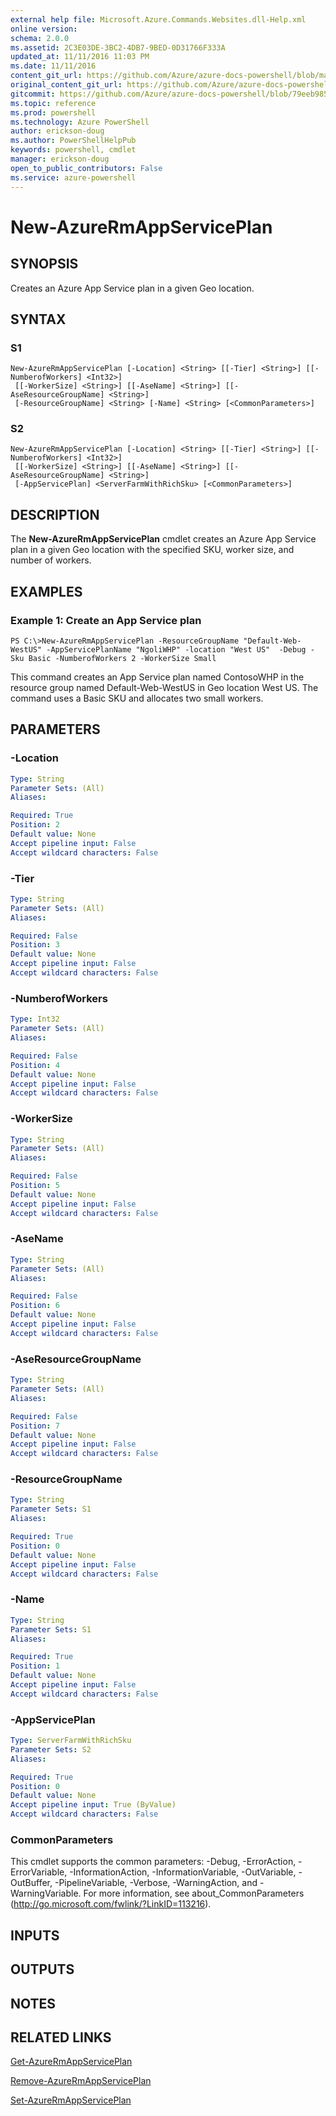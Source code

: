 ```yaml
---
external help file: Microsoft.Azure.Commands.Websites.dll-Help.xml
online version: 
schema: 2.0.0
ms.assetid: 2C3E03DE-3BC2-4DB7-9BED-0D31766F333A
updated_at: 11/11/2016 11:03 PM
ms.date: 11/11/2016
content_git_url: https://github.com/Azure/azure-docs-powershell/blob/master/azureps-cmdlets-docs/ResourceManager/AzureRM.Websites/v2.2.0/New-AzureRmAppServicePlan.md
original_content_git_url: https://github.com/Azure/azure-docs-powershell/blob/master/azureps-cmdlets-docs/ResourceManager/AzureRM.Websites/v2.2.0/New-AzureRmAppServicePlan.md
gitcommit: https://github.com/Azure/azure-docs-powershell/blob/79eeb985ea480979357fb4695832a0c3d29a48bf/azureps-cmdlets-docs/ResourceManager/AzureRM.Websites/v2.2.0/New-AzureRmAppServicePlan.md
ms.topic: reference
ms.prod: powershell
ms.technology: Azure PowerShell
author: erickson-doug
ms.author: PowerShellHelpPub
keywords: powershell, cmdlet
manager: erickson-doug
open_to_public_contributors: False
ms.service: azure-powershell
---
```


# New-AzureRmAppServicePlan

## SYNOPSIS
Creates an Azure App Service plan in a given Geo location.

## SYNTAX

### S1
```
New-AzureRmAppServicePlan [-Location] <String> [[-Tier] <String>] [[-NumberofWorkers] <Int32>]
 [[-WorkerSize] <String>] [[-AseName] <String>] [[-AseResourceGroupName] <String>]
 [-ResourceGroupName] <String> [-Name] <String> [<CommonParameters>]
```

### S2
```
New-AzureRmAppServicePlan [-Location] <String> [[-Tier] <String>] [[-NumberofWorkers] <Int32>]
 [[-WorkerSize] <String>] [[-AseName] <String>] [[-AseResourceGroupName] <String>]
 [-AppServicePlan] <ServerFarmWithRichSku> [<CommonParameters>]
```

## DESCRIPTION
The **New-AzureRmAppServicePlan** cmdlet creates an Azure App Service plan in a given Geo location with the specified SKU, worker size, and number of workers.

## EXAMPLES

### Example 1: Create an App Service plan
```
PS C:\>New-AzureRmAppServicePlan -ResourceGroupName "Default-Web-WestUS" -AppServicePlanName "NgoliWHP" -location "West US"  -Debug -Sku Basic -NumberofWorkers 2 -WorkerSize Small
```

This command creates an App Service plan named ContosoWHP in the resource group named Default-Web-WestUS in Geo location West US.
The command uses a Basic SKU and allocates two small workers.

## PARAMETERS

### -Location

```yaml
Type: String
Parameter Sets: (All)
Aliases: 

Required: True
Position: 2
Default value: None
Accept pipeline input: False
Accept wildcard characters: False
```

### -Tier

```yaml
Type: String
Parameter Sets: (All)
Aliases: 

Required: False
Position: 3
Default value: None
Accept pipeline input: False
Accept wildcard characters: False
```

### -NumberofWorkers

```yaml
Type: Int32
Parameter Sets: (All)
Aliases: 

Required: False
Position: 4
Default value: None
Accept pipeline input: False
Accept wildcard characters: False
```

### -WorkerSize

```yaml
Type: String
Parameter Sets: (All)
Aliases: 

Required: False
Position: 5
Default value: None
Accept pipeline input: False
Accept wildcard characters: False
```

### -AseName

```yaml
Type: String
Parameter Sets: (All)
Aliases: 

Required: False
Position: 6
Default value: None
Accept pipeline input: False
Accept wildcard characters: False
```

### -AseResourceGroupName

```yaml
Type: String
Parameter Sets: (All)
Aliases: 

Required: False
Position: 7
Default value: None
Accept pipeline input: False
Accept wildcard characters: False
```

### -ResourceGroupName

```yaml
Type: String
Parameter Sets: S1
Aliases: 

Required: True
Position: 0
Default value: None
Accept pipeline input: False
Accept wildcard characters: False
```

### -Name

```yaml
Type: String
Parameter Sets: S1
Aliases: 

Required: True
Position: 1
Default value: None
Accept pipeline input: False
Accept wildcard characters: False
```

### -AppServicePlan

```yaml
Type: ServerFarmWithRichSku
Parameter Sets: S2
Aliases: 

Required: True
Position: 0
Default value: None
Accept pipeline input: True (ByValue)
Accept wildcard characters: False
```

### CommonParameters
This cmdlet supports the common parameters: -Debug, -ErrorAction, -ErrorVariable, -InformationAction, -InformationVariable, -OutVariable, -OutBuffer, -PipelineVariable, -Verbose, -WarningAction, and -WarningVariable. For more information, see about_CommonParameters (http://go.microsoft.com/fwlink/?LinkID=113216).

## INPUTS

## OUTPUTS

## NOTES

## RELATED LINKS

[Get-AzureRmAppServicePlan](xref:ResourceManager/AzureRM.Websites/v2.2.0/Get-AzureRmAppServicePlan.md)

[Remove-AzureRmAppServicePlan](xref:ResourceManager/AzureRM.Websites/v2.2.0/Remove-AzureRmAppServicePlan.md)

[Set-AzureRmAppServicePlan](xref:ResourceManager/AzureRM.Websites/v2.2.0/Set-AzureRmAppServicePlan.md)


